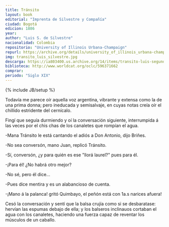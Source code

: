 ```yaml
---
title: Tránsito
layout: book
editorial: "Imprenta de Silvestre y Compañía"
ciudad: Bogotá
edicion: 1886
year:
author: "Luis S. de Silvestre"
nacionalidad: Colombia
repositorio: "University of Illinois Urbana-Champaign"
repurl: https://archive.org/details/university_of_illinois_urbana-champaign
img: transito_luis_silvestre.jpg
descarga: https://ia803400.us.archive.org/14/items/transito-luis-segundo-de-silvestre/Tra%CC%81nsito%20-%20Luis%20Segundo%20de%20Silvestre.pdf
biblioteca: http://www.worldcat.org/oclc/596371662
comprar: 
periodo: "Siglo XIX"
---
```

{% include JB/setup %}

Todavía me parece oír aquella voz argentina, vibrante y extensa como la de una prima donna; pero ineducada y semisalvaje, en cuyas notas
creía oír el chillido estridente del cernícalo.

Fingí que seguía durmiendo y oí la conversación siguiente, interrumpida á las veces por el chis chas de los canaletes que rompían el agua.
 
-Mana Tránsito le está cantando el adiós a Don Antonio, dijo Briñes.
 
-No sea conversón, mano Juan, replicó
Tránsito.
 
-Sí, conversón, ¿y para quién es ese "llorá laurel?" pues para él.
 
-¡Para él! ¿No habrá otro mejor?
 
-No sé, pero él dice...
 
-Pues dice mentira y es un alabancioso de
cuenta.
 
-¡Mano á la palanca! gritó Quimbayo, el
peñón está con 1a.s narices afuera!
 
Cesó la conversación y sentí que la balsa crujía como si se desbaratase: hervían las espumas debajo de ella; y los balseros inclinauos cortaban el agua con los canaletes, haciendo una
fuerza capaz de reventar los músculos de un caballo.

